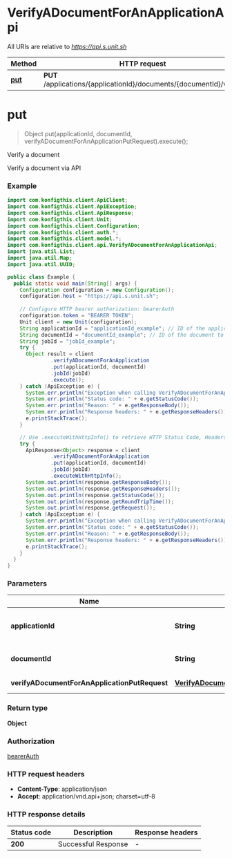 # VerifyADocumentForAnApplicationApi

All URIs are relative to *https://api.s.unit.sh*

| Method | HTTP request | Description |
|------------- | ------------- | -------------|
| [**put**](VerifyADocumentForAnApplicationApi.md#put) | **PUT** /applications/{applicationId}/documents/{documentId}/verify | Verify a document |


<a name="put"></a>
# **put**
> Object put(applicationId, documentId, verifyADocumentForAnApplicationPutRequest).execute();

Verify a document

Verify a document via API 

### Example
```java
import com.konfigthis.client.ApiClient;
import com.konfigthis.client.ApiException;
import com.konfigthis.client.ApiResponse;
import com.konfigthis.client.Unit;
import com.konfigthis.client.Configuration;
import com.konfigthis.client.auth.*;
import com.konfigthis.client.model.*;
import com.konfigthis.client.api.VerifyADocumentForAnApplicationApi;
import java.util.List;
import java.util.Map;
import java.util.UUID;

public class Example {
  public static void main(String[] args) {
    Configuration configuration = new Configuration();
    configuration.host = "https://api.s.unit.sh";
    
    // Configure HTTP bearer authorization: bearerAuth
    configuration.token = "BEARER TOKEN";
    Unit client = new Unit(configuration);
    String applicationId = "applicationId_example"; // ID of the application to verify a file for
    String documentId = "documentId_example"; // ID of the document to verify
    String jobId = "jobId_example";
    try {
      Object result = client
              .verifyADocumentForAnApplication
              .put(applicationId, documentId)
              .jobId(jobId)
              .execute();
    } catch (ApiException e) {
      System.err.println("Exception when calling VerifyADocumentForAnApplicationApi#put");
      System.err.println("Status code: " + e.getStatusCode());
      System.err.println("Reason: " + e.getResponseBody());
      System.err.println("Response headers: " + e.getResponseHeaders());
      e.printStackTrace();
    }

    // Use .executeWithHttpInfo() to retrieve HTTP Status Code, Headers and Request
    try {
      ApiResponse<Object> response = client
              .verifyADocumentForAnApplication
              .put(applicationId, documentId)
              .jobId(jobId)
              .executeWithHttpInfo();
      System.out.println(response.getResponseBody());
      System.out.println(response.getResponseHeaders());
      System.out.println(response.getStatusCode());
      System.out.println(response.getRoundTripTime());
      System.out.println(response.getRequest());
    } catch (ApiException e) {
      System.err.println("Exception when calling VerifyADocumentForAnApplicationApi#put");
      System.err.println("Status code: " + e.getStatusCode());
      System.err.println("Reason: " + e.getResponseBody());
      System.err.println("Response headers: " + e.getResponseHeaders());
      e.printStackTrace();
    }
  }
}

```

### Parameters

| Name | Type | Description  | Notes |
|------------- | ------------- | ------------- | -------------|
| **applicationId** | **String**| ID of the application to verify a file for | |
| **documentId** | **String**| ID of the document to verify | |
| **verifyADocumentForAnApplicationPutRequest** | [**VerifyADocumentForAnApplicationPutRequest**](VerifyADocumentForAnApplicationPutRequest.md)| Verify Document | |

### Return type

**Object**

### Authorization

[bearerAuth](../README.md#bearerAuth)

### HTTP request headers

 - **Content-Type**: application/json
 - **Accept**: application/vnd.api+json; charset=utf-8

### HTTP response details
| Status code | Description | Response headers |
|-------------|-------------|------------------|
| **200** | Successful Response |  -  |

